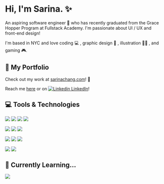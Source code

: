 # Hi, I'm Sarina. ✨

An aspiring software engineer 🌱 who has recently graduated from the Grace Hopper Program at Fullstack Academy. I'm passionate about UI / UX and front-end design!

I'm based in NYC and love coding 💻 , graphic design 🎨 , illustration 👩‍🎨 , and gaming 🎮. 

## 🌙 My Portfolio

Check out my work at 
[sarinachang.com](https://sarinachang.com)! 💙

Reach me [here](mailto:sarinachang7@gmail.com?subject=[GitHub]%20Source%20Han%20Sans) or on [![Linkedin](https://i.stack.imgur.com/gVE0j.png) LinkedIn](https://www.linkedin.com/)!

## 💻 Tools & Technologies

<img src="https://img.shields.io/badge/JavaScript-323330?style=for-the-badge&logo=javascript&logoColor=F7DF1E}" /> <img src="https://img.shields.io/badge/HTML5-E34F26?style=for-the-badge&logo=html5&logoColor=white" /> <img src="https://img.shields.io/badge/CSS3-1572B6?style=for-the-badge&logo=css3&logoColor=white" /> <img src="https://img.shields.io/badge/Sass-CC6699?style=for-the-badge&logo=sass&logoColor=white" />

<img src="https://img.shields.io/badge/Node.js-339933?style=for-the-badge&logo=nodedotjs&logoColor=white" /> <img src="https://img.shields.io/badge/React-20232A?style=for-the-badge&logo=react&logoColor=61DAFB" /> <img src="https://img.shields.io/badge/Redux-593D88?style=for-the-badge&logo=redux&logoColor=white" />

<img src="https://img.shields.io/badge/Express.js-000000?style=for-the-badge&logo=express&logoColor=white" /> <img src="https://img.shields.io/badge/Sequelize-52B0E7?style=for-the-badge&logo=Sequelize&logoColor=white" /> <img src="https://img.shields.io/badge/PostgreSQL-316192?style=for-the-badge&logo=postgresql&logoColor=white" /> 


<img src="https://img.shields.io/badge/firebase-ffca28?style=for-the-badge&logo=firebase&logoColor=black" /> <img src="https://img.shields.io/badge/Heroku-430098?style=for-the-badge&logo=heroku&logoColor=white" />

## 📖 Currently Learning...

<img src="https://img.shields.io/badge/React_Native-20232A?style=for-the-badge&logo=react&logoColor=61DAFB" />


<!--
**s-arina/s-arina** is a ✨ _special_ ✨ repository because its `README.md` (this file) appears on your GitHub profile.

Here are some ideas to get you started:

- 🔭 I’m currently working on ...
- 🌱 I’m currently learning ...
- 👯 I’m looking to collaborate on ...
- 🤔 I’m looking for help with ...
- 💬 Ask me about ...
- 📫 How to reach me: ...
- 😄 Pronouns: ...
- ⚡ Fun fact: ...
-->
